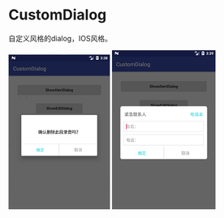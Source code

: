 # CustomDialog
自定义风格的dialog，IOS风格。



![](screenshot/20180601113855.png)   ![](screenshot/20180601113925.png)
